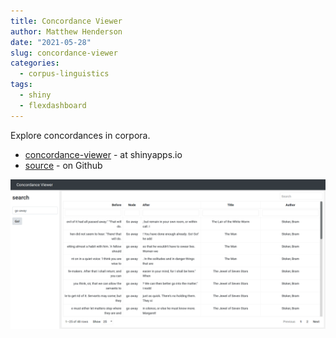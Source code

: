 ```yaml
---
title: Concordance Viewer
author: Matthew Henderson
date: "2021-05-28"
slug: concordance-viewer
categories:
  - corpus-linguistics
tags:
  - shiny
  - flexdashboard
---
```


Explore concordances in corpora.

* [concordance-viewer](https://mhenderson.shinyapps.io/concordance/) - at shinyapps.io
* [source](https://github.com/MHenderson/concordance-viewer) - on Github

![Screenshot of concordance-viewer app, showing a concordance for the phrase "go away" in a corpus of horror novels taken from Project Gutenberg.](screenshot.png)
